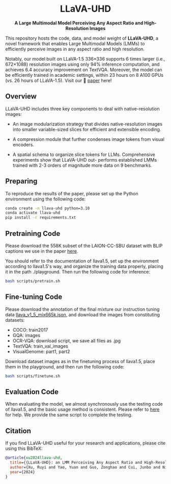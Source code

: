 <div align="center">
  
# LLaVA-UHD

**A Large Multimodal Model Perceiving Any Aspect Ratio and High-Resolution Images**
</div>

This repository hosts the code, data, and model weight of **LLaVA-UHD**, a novel framework that enables Large Multimodal Models (LMMs) to efficiently perceive images in any aspect ratio and high resolution.

Notably, our model built on LLaVA-1.5 336×336 supports 6 times
larger (i.e., 672×1088) resolution images using only 94% inference computation,
and achieves 6.4 accuracy improvement on TextVQA. Moreover, the model can be efficiently trained in academic settings, within 23 hours on 8 A100 GPUs (vs. 26 hours of LLaVA-1.5). Visit our 📃 [paper](https://arxiv.org/pdf/2403.11703.pdf) here!


## Overview

LLaVA-UHD includes three key components to deal with native-resolution images: 

-  An image modularization strategy that divides native-resolution images into smaller variable-sized
slices for efficient and extensible encoding.

-  A compression module that further
condenses image tokens from visual encoders.

-  A spatial schema to organize
slice tokens for LLMs. Comprehensive experiments show that LLaVA-UHD out-
performs established LMMs trained with 2-3 orders of magnitude more data on
9 benchmarks. 

## Preparing
To reproduce the results of the paper, please set up the Python environment using the following code:
```bash
conda create -n llava-uhd python=3.10
conda activate llava-uhd
pip install -r requirements.txt
```

## Pretraining Code
Please download the 558K subset of the LAION-CC-SBU dataset with BLIP captions we use in the paper [here](https://huggingface.co/datasets/liuhaotian/LLaVA-Pretrain).

You should refer to the documentation of llava1.5, set up the environment according to llava1.5's way, and organize the training data properly, placing it in the path ./playground. Then run the following code for inference:

```bash
bash scripts/pretrain.sh
```

## Fine-tuning Code

Please download the annotation of the final mixture our instruction tuning data [llava_v1_5_mix665k.json](https://huggingface.co/datasets/liuhaotian/LLaVA-Instruct-150K/blob/main/llava_v1_5_mix665k.json), and download the images from constituting datasets:
- COCO: train2017
- GQA: images
- OCR-VQA: download script, we save all files as .jpg
- TextVQA: train_val_images
- VisualGenome: part1, part2

Download dataset images as in the finetuning process of llava1.5, place them in the playground, and then run the following code:
```bash
bash scripts/finetune.sh
```

## Evaluation Code

When evaluating the model, we almost synchronously use the testing code of llava1.5, and the basic usage method is consistent. Please refer to [here](https://github.com/haotian-liu/LLaVA?tab=readme-ov-file#evaluation) for help. We provide the same script to complete the testing.

## Citation

If you find LLaVA-UHD useful for your research and applications, please cite using this BibTeX:
```bibtex
@article{xu2024llava-uhd,
  title={{LLaVA-UHD}: an LMM Perceiving Any Aspect Ratio and High-Resolution Images},
  author={Xu, Ruyi and Yao, Yuan and Guo, Zonghao and Cui, Junbo and Ni, Zanlin and Ge, Chunjiang and Chua, Tat-Seng and Liu, Zhiyuan and Huang, Gao},
  year={2024}
}
```
